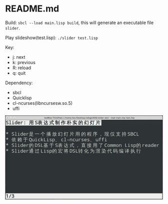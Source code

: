 README.md
=========

Build: `sbcl --load main.lisp build`, this will generate an executable file `slider`.

Play slideshow(test.lisp): `./slider test.lisp`

Key:

* j: next
* k: previous
* R: reload
* q: quit

Dependency:
* sbcl
* Quicklisp
* cl-ncurses(libncursesw.so.5)
* uffi

<img src="./screenshot.jpg" />
